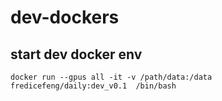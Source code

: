 # dev-dockers

## start dev docker env
`docker run --gpus all -it -v /path/data:/data fredicefeng/daily:dev_v0.1  /bin/bash`
